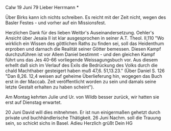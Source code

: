  Calw 19 Juni 79
Lieber Herrmann <Mogl>*

Über Birks kann ich nichts schreiben. Es reicht mit der Zeit nicht, wegen des Basler Festes - und vorher auf ein Missionsfest.

Herzlichen Dank für des lieben Weitbr's Auseinandersetzung. Oehler's Ansicht über Jesaia II ist klar ausgesprochen in seiner A.T. Theol. II,110 "Wo wirklich ein Wissen des göttlichen Raths zu finden sei, soll das Heidenthum erproben und darnach die Realität seiner Götter bemessen. Diesen Kampf durchzuführen ist vor Allem Daniel bestimmt - und den gleichen Kampf führt uns das Jes 40-66 vorliegende Weissagungsbuch vor. Aus diesem erhellt daß sich im Verlauf des Exils die Bedrückung des Volks durch die chald Machthaber gesteigert haben muß 47,6. 51,13.23." (Über Daniel S. 126 "Dan 8,26. 12,4 weisen auf geheime Überlieferung hin, wogegen das Buch erst in der Maccab. Zeit veröffentlicht worden zu sein und damals seine letzte Gestalt erhalten zu haben scheint").

Am Montag kehrten Julie und Ur. von Wildb besser zurück, wir hatten sie erst auf Dienstag erwartet.

20 Juni
David will dies mitnehmen. Er ist nun einigermaßen gehetzt durch private und buchhändlerische Thätigkeit. 26 Juni Nachm. soll die Trauung sein, so schickt sichs in Basel. Adieu
 Herzlich grüßt
 Dein HG
